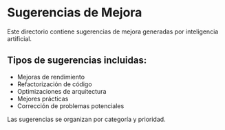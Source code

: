 # Sugerencias de Mejora

Este directorio contiene sugerencias de mejora generadas por inteligencia artificial.

## Tipos de sugerencias incluidas:
- Mejoras de rendimiento
- Refactorización de código
- Optimizaciones de arquitectura
- Mejores prácticas
- Corrección de problemas potenciales

Las sugerencias se organizan por categoría y prioridad.

